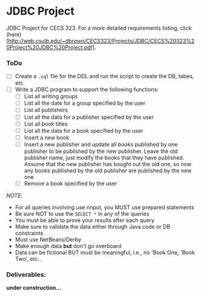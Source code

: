 # JDBC Project

JDBC Project for CECS 323. For a more detailed requirements listing, click (here)[http://web.csulb.edu/~dbrown/CECS323/Projects/JDBC/CECS%20323%20Project%20JDBC%20Project.pdf].


### ToDo
- [ ] Create a `.sql` file for the DDL and run the script to create the DB, tabes, etc.
- [ ] Write a JDBC program to support the following functions:
    - [ ] List all writing groups
    - [ ] List all the date for a group specified by the user
    - [ ] List all publishers
    - [ ] List all the data for a publisher specified by the user
    - [ ] List all book titles
    - [ ] List all the data for a book specified by the user
    - [ ] Insert a new book
    - [ ] Insert a new publisher and update all *books* published by one publisher to be published by the new publisher. Leave the old publisher name, just modify the books that they have published. Assume that the new publisher has bought out the old one, so now any books published by the old publisher are published by the new one
    - [ ] Remove a book specified by the user

*NOTE*:
- For all queries involving use rinput, you MUST use prepared statements
- Be sure NOT to use the `SELECT *` in any of the queries
- You must be able to prove your results after each query
- Make sure to validate the data either through Java code or DB constraints
- Must use NetBeans/Derby
- Make enough data **but** don't go overboard
- Data can be fictional BUT must be meaningful, i.e., no 'Book One, 'Book Two', etc...


### Deliverables:
**under construction...**